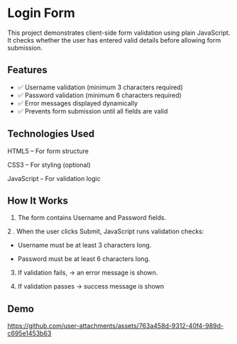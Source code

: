 

# Login Form
This project demonstrates client-side form validation using plain JavaScript.
It checks whether the user has entered valid details before allowing form submission.




## Features

- ✅ Username validation (minimum 3 characters required)
- ✅ Password validation (minimum 6 characters required)
- ✅ Error messages displayed dynamically
- ✅ Prevents form submission until all fields are valid


## Technologies Used
HTML5 – For form structure

CSS3 – For styling (optional)

JavaScript  – For validation logic
## How It Works
1. The form contains Username and Password fields.

2 . When the user clicks Submit, JavaScript runs validation checks:

- Username must be at least 3 characters long.

- Password must be at least 6 characters long.

3. If validation fails, → an error message is shown.

4. If validation passes → success message is shown
## Demo


https://github.com/user-attachments/assets/763a458d-9312-40f4-989d-c695e1453b63



